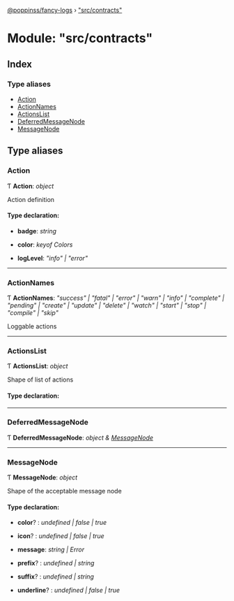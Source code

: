 [@poppinss/fancy-logs](../README.md) › ["src/contracts"](_src_contracts_.md)

# Module: "src/contracts"

## Index

### Type aliases

* [Action](_src_contracts_.md#action)
* [ActionNames](_src_contracts_.md#actionnames)
* [ActionsList](_src_contracts_.md#actionslist)
* [DeferredMessageNode](_src_contracts_.md#deferredmessagenode)
* [MessageNode](_src_contracts_.md#messagenode)

## Type aliases

###  Action

Ƭ **Action**: *object*

Action definition

#### Type declaration:

* **badge**: *string*

* **color**: *keyof Colors*

* **logLevel**: *"info" | "error"*

___

###  ActionNames

Ƭ **ActionNames**: *"success" | "fatal" | "error" | "warn" | "info" | "complete" | "pending" | "create" | "update" | "delete" | "watch" | "start" | "stop" | "compile" | "skip"*

Loggable actions

___

###  ActionsList

Ƭ **ActionsList**: *object*

Shape of list of actions

#### Type declaration:

___

###  DeferredMessageNode

Ƭ **DeferredMessageNode**: *object & [MessageNode](_src_contracts_.md#messagenode)*

___

###  MessageNode

Ƭ **MessageNode**: *object*

Shape of the acceptable message node

#### Type declaration:

* **color**? : *undefined | false | true*

* **icon**? : *undefined | false | true*

* **message**: *string | Error*

* **prefix**? : *undefined | string*

* **suffix**? : *undefined | string*

* **underline**? : *undefined | false | true*
